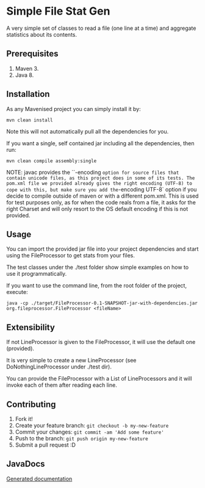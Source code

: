 # Simple File Stat Gen

A very simple set of classes to read a file (one line at a time) and aggregate statistics about its contents.

## Prerequisites

1. Maven 3.
2. Java 8.

## Installation

As any Mavenised project you can simply install it by:

`mvn clean install`

Note this will not automatically pull all the dependencies for you.  

If you want a single, self contained jar including all the dependencies, then run:

`mvn clean compile assembly:single`

NOTE: javac provides the ``-encoding <encoding>` option for source files that contain unicode files, as this project does in some of its tests.
The pom.xml file we provided already gives the right encoding (UTF-8) to cope with this, but make sure you add the `-encoding UTF-8` option if
 you decide to compile outside of maven or with a different pom.xml. This is used for test purposes only, as for when the code reals from a file,
 it asks for the right Charset and will only resort to the OS default encoding if this is not provided.

## Usage

You can import the provided jar file into your project dependencies and start using the 
FileProcessor to get stats from your files. 

The test classes under the ./test folder show simple examples on how to use it programmatically. 

If you want to use the command line, from the root folder of the project, execute:

`java -cp ./target/FileProcessor-0.1-SNAPSHOT-jar-with-dependencies.jar org.fileprocessor.FileProcessor <fileName>`

## Extensibility

If not LineProcessor is given to the FileProcessor, it will use the default one (provided). 

It is very simple to create a new LineProcessor (see DoNothingLineProcessor under ./test dir).

You can provide the FileProcessor with a List of LineProcessors and it will invoke each of them after reading each line.

## Contributing

1. Fork it!
2. Create your feature branch: `git checkout -b my-new-feature`
3. Commit your changes: `git commit -am 'Add some feature'`
4. Push to the branch: `git push origin my-new-feature`
5. Submit a pull request :D

## JavaDocs

[Generated documentation](docs/index.html)

